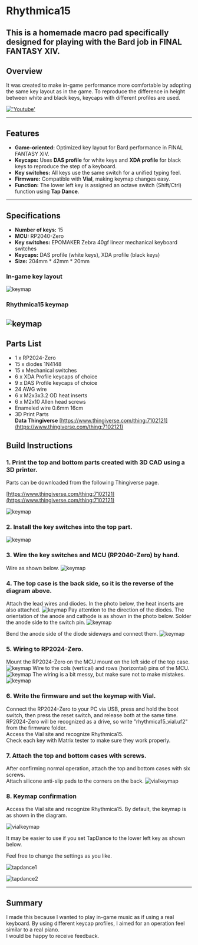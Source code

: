 # Rhythmica15
This is a homemade macro pad specifically designed for playing with the Bard job in FINAL FANTASY XIV.
---

## Overview

It was created to make in-game performance more comfortable by adopting the same key layout as in the game. To reproduce the difference in height between white and black keys, keycaps with different profiles are used.

[!['Youtube'](./image/rythumica15demo.png)](https://youtu.be/TGSGsOt75hQ)

---

## Features

* **Game-oriented:** Optimized key layout for Bard performance in FINAL FANTASY XIV.
* **Keycaps:** Uses **DAS profile** for white keys and **XDA profile** for black keys to reproduce the step of a keyboard.
* **Key switches:** All keys use the same switch for a unified typing feel.
* **Firmware:** Compatible with **Vial**, making keymap changes easy.
* **Function:** The lower left key is assigned an octave switch (Shift/Ctrl) function using **Tap Dance**.

---

## Specifications

* **Number of keys:** 15
* **MCU:** RP2040-Zero
* **Key switches:** EPOMAKER Zebra 40gf linear mechanical keyboard switches
* **Keycaps:** DAS profile (white keys), XDA profile (black keys)
* **Size:** 204mm * 42mm * 20mm 

### In-game key layout
![keymap](./image/keyboardpict.png)

### Rhythmica15 keymap
![keymap](./image/keymap.png)
---

## Parts List
* 1 x RP2024-Zero
* 15 x diodes 1N4148
* 15 x Mechanical switches
* 6 x XDA Profile keycaps of choice
* 9 x DAS Profile keycaps of choice
* 24 AWG wire
* 6 x M2x3x3.2 OD heat inserts
* 6 x M2x10 Allen head screws
* Enameled wire 0.6mm 16cm
* 3D Print Parts<br>
  **Data Thingiverse** 
[https://www.thingiverse.com/thing:7102121](https://www.thingiverse.com/thing:7102121)

## Build Instructions

### 1. Print the top and bottom parts created with 3D CAD using a 3D printer.
Parts can be downloaded from the following Thingiverse page.

[https://www.thingiverse.com/thing:7102121](https://www.thingiverse.com/thing:7102121)

![keymap](./image/pict01.png)

### 2. Install the key switches into the top part.
![keymap](./image/pict08.png)

### 3. Wire the key switches and MCU (RP2040-Zero) by hand.
Wire as shown below.
![keymap](./image/wire.png)

### 4. The top case is the back side, so it is the reverse of the diagram above.
Attach the lead wires and diodes.
In the photo below, the heat inserts are also attached.
![keymap](./image/pict09.png)
Pay attention to the direction of the diodes. The orientation of the anode and cathode is as shown in the photo below.
Solder the anode side to the switch pin.
![keymap](./image/pict10.png)

Bend the anode side of the diode sideways and connect them.
![keymap](./image/pict11.png)

### 5. Wiring to RP2024-Zero.
Mount the RP2024-Zero on the MCU mount on the left side of the top case.
![keymap](./image/mcu.png)
Wire to the cols (vertical) and rows (horizontal) pins of the MCU.
![keymap](./image/pict12.png)
The wiring is a bit messy, but make sure not to make mistakes.
![keymap](./image/pict02.png)

### 6. Write the firmware and set the keymap with Vial.
Connect the RP2024-Zero to your PC via USB, press and hold the boot switch, then press the reset switch, and release both at the same time.<br>
RP2024-Zero will be recognized as a drive, so write "rhythmica15_vial.uf2" from the firmware folder.<br>
Access the Vial site and recognize Rhythmica15.<br>
Check each key with Matrix tester to make sure they work properly.

### 7. Attach the top and bottom cases with screws.
After confirming normal operation, attach the top and bottom cases with six screws.<br>
Attach silicone anti-slip pads to the corners on the back.
![vialkeymap](./image/pict13.png)

### 8. Keymap confirmation
Access the Vial site and recognize Rhythmica15.
By default, the keymap is as shown in the diagram.

![vialkeymap](./image/vial.png)

It may be easier to use if you set TapDance to the lower left key as shown below.

Feel free to change the settings as you like.

![tapdance1](./image/tapdance.png)

![tapdance2](./image/tapdance2.png)

---

## Summary

I made this because I wanted to play in-game music as if using a real keyboard.
By using different keycap profiles, I aimed for an operation feel similar to a real piano.<br>
I would be happy to receive feedback.